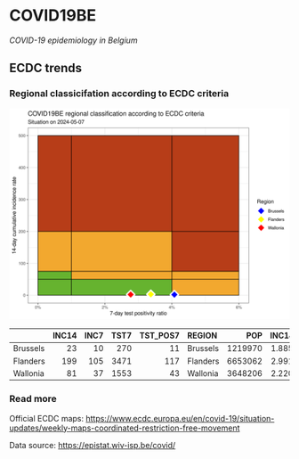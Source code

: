 
# COVID19BE

*COVID-19 epidemiology in Belgium*

## ECDC trends

### Regional classicifation according to ECDC criteria

![](COVID9BE-ecdc-trend.png)

|          | INC14 | INC7 | TST7 | TST\_POS7 | REGION   |     POP | INC14\_RT |       PR7 |          GR |
| :------- | ----: | ---: | ---: | --------: | :------- | ------: | --------: | --------: | ----------: |
| Brussels |    23 |   10 |  270 |        11 | Brussels | 1219970 |  1.885292 | 0.0407407 | \-0.2307692 |
| Flanders |   199 |  105 | 3471 |       117 | Flanders | 6653062 |  2.991104 | 0.0337079 |   0.1170213 |
| Wallonia |    81 |   37 | 1553 |        43 | Wallonia | 3648206 |  2.220269 | 0.0276883 | \-0.1590909 |

### Read more

Official ECDC maps:
<https://www.ecdc.europa.eu/en/covid-19/situation-updates/weekly-maps-coordinated-restriction-free-movement>

Data source: <https://epistat.wiv-isp.be/covid/>
